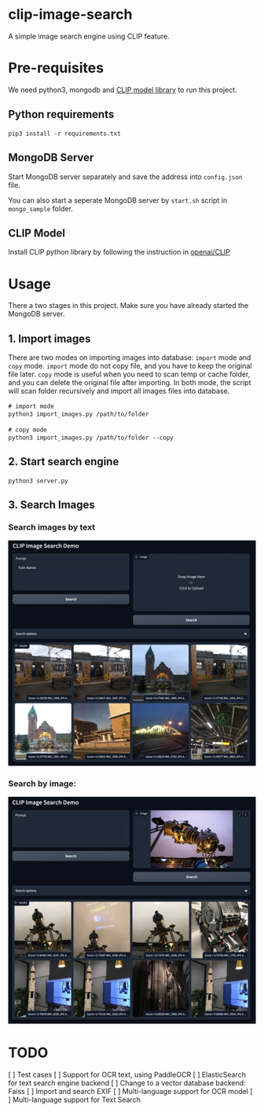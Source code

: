 # clip-image-search
A simple image search engine using CLIP feature.

# Pre-requisites
We need python3, mongodb and [CLIP model library](https://github.com/openai/CLIP) to run this project.
## Python requirements 
```
pip3 install -r requirements.txt
```
## MongoDB Server
Start MongoDB server separately and save the address into `config.json` file.

You can also start a seperate MongoDB server by `start.sh` script in `mongo_sample` folder.

## CLIP Model 
Install CLIP python library by following the instruction in [openai/CLIP](https://github.com/openai/CLIP)

# Usage
There a two stages in this project. Make sure you have already started the MongoDB server.
## 1. Import images
There are two modes on importing images into database: `import` mode and `copy` mode.
`import` mode do not copy file, and you have to keep the original file later.
`copy` mode is useful when you need to scan temp or cache folder, and you can delete the original file after importing.
In both mode, the script will scan folder recursively and import all images files into database.

```
# import mode
python3 import_images.py /path/to/folder

# copy mode
python3 import_images.py /path/to/folder --copy
```

## 2. Start search engine 
```
python3 server.py
```

## 3. Search Images
### Search images by text

![](./resource/search_by_text.png)

### Search by image:

![](./resource/search_by_image.png)

# TODO
[ ] Test cases
[ ] Support for OCR text, using PaddleOCR
[ ] ElasticSearch for text search engine backend
[ ] Change to a vector database backend: Faiss
[ ] Import and search EXIF
[ ] Multi-language support for OCR model
[ ] Multi-language support for Text Search
